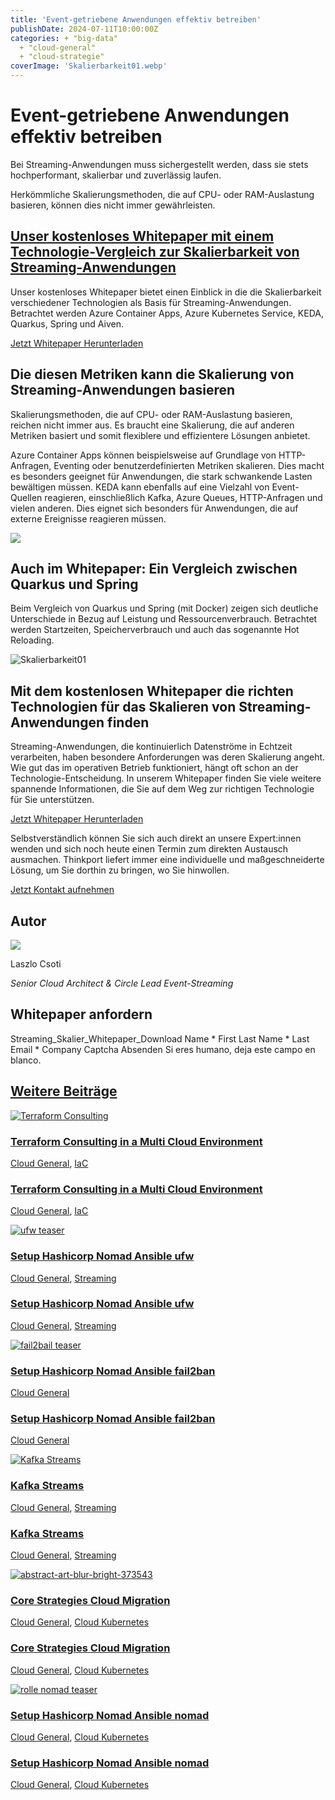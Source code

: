 ```yaml
---
title: 'Event-getriebene Anwendungen effektiv betreiben'
publishDate: 2024-07-11T10:00:00Z
categories: + "big-data"
  + "cloud-general"
  + "cloud-strategie"
coverImage: 'Skalierbarkeit01.webp'
---
```


# Event-getriebene Anwendungen effektiv betreiben

Bei Streaming-Anwendungen muss sichergestellt werden, dass sie stets hochperformant, skalierbar und zuverlässig laufen.

Herkömmliche Skalierungsmethoden, die auf CPU- oder RAM-Auslastung basieren, können dies nicht immer gewährleisten.

## [Unser kostenloses Whitepaper mit einem Technologie-Vergleich zur Skalierbarkeit von Streaming-Anwendungen](https://assets.publishing.service.gov.uk/media/652e958b6972600014ccf9f6/Issues_statement__updated.pdf)

Unser kostenloses Whitepaper bietet einen Einblick in die die Skalierbarkeit verschiedener Technologien als Basis für Streaming-Anwendungen. Betrachtet werden Azure Container Apps, Azure Kubernetes Service, KEDA, Quarkus, Spring und Aiven.

[Jetzt Whitepaper Herunterladen](#Jetzt%20Whitepaper%20Herunterladen)

## Die diesen Metriken kann die Skalierung von Streaming-Anwendungen basieren

Skalierungsmethoden, die auf CPU- oder RAM-Auslastung basieren, reichen nicht immer aus. Es braucht eine Skalierung, die auf anderen Metriken basiert und somit flexiblere und effizientere Lösungen anbietet.

Azure Container Apps können beispielsweise auf Grundlage von HTTP-Anfragen, Eventing oder benutzerdefinierten Metriken skalieren. Dies macht es besonders geeignet für Anwendungen, die stark schwankende Lasten bewältigen müssen. KEDA kann ebenfalls auf eine Vielzahl von Event-Quellen reagieren, einschließlich Kafka, Azure Queues, HTTP-Anfragen und vielen anderen. Dies eignet sich besonders für Anwendungen, die auf externe Ereignisse reagieren müssen.

![](images/tpinnov_A_lighthouse_in_dark_blue_and_red_in_a_Big_Data_Lake__3853164e-6644-4458-820e-6e9ffa7dc26b_3.webp)

## Auch im Whitepaper: Ein Vergleich zwischen Quarkus und Spring

Beim Vergleich von Quarkus und Spring (mit Docker) zeigen sich deutliche Unterschiede in Bezug auf Leistung und Ressourcenverbrauch. Betrachtet werden Startzeiten, Speicherverbrauch und auch das sogenannte Hot Reloading.

![Skalierbarkeit01](images/Skalierbarkeit01-1024x1024.webp)

## Mit dem kostenlosen Whitepaper die richten Technologien für das Skalieren von Streaming-Anwendungen finden

Streaming-Anwendungen, die kontinuierlich Datenströme in Echtzeit verarbeiten, haben besondere Anforderungen was deren Skalierung angeht. Wie gut das im operativen Betrieb funktioniert, hängt oft schon an der Technologie-Entscheidung. In unserem Whitepaper finden Sie viele weitere spannende Informationen, die Sie auf dem Weg zur richtigen Technologie für Sie unterstützen.

[Jetzt Whitepaper Herunterladen](#Jetzt%20Whitepaper%20Herunterladen)

Selbstverständlich können Sie sich auch direkt an unsere Expert:innen wenden und sich noch heute einen Termin zum direkten Austausch ausmachen. Thinkport liefert immer eine individuelle und maßgeschneiderte Lösung, um Sie dorthin zu bringen, wo Sie hinwollen.

[Jetzt Kontakt aufnehmen](mailto:phoellthaler@thinkport.digital)

## Autor

![](images/Laszlo-300x300.png)

Laszlo Csoti

_Senior Cloud Architect & Circle Lead Event-Streaming_

[](https://www.linkedin.com/in/laszlo-csoti-0a386310b/)[](mailto:%20lcsoti@thinkport.digital)

## Whitepaper anfordern

Streaming_Skalier_Whitepaper_Download Name \* First Last Name \* Last Email \* Company Captcha Absenden Si eres humano, deja este campo en blanco.

## [Weitere Beiträge](https://thinkport.digital/blog)

[![Terraform Consulting](images/Streaming-Services-9.webp 'Vor einer weiß gestrichenen Ziegelwand sieht man links in türkise das Terraform Logo und rechts den Schriftzug Terraform Consulting.')](https://thinkport.digital/terraform-consulting-in-a-multi-cloud-environment/)

### [Terraform Consulting in a Multi Cloud Environment](https://thinkport.digital/terraform-consulting-in-a-multi-cloud-environment/ 'Terraform Consulting in a Multi Cloud Environment')

[Cloud General](https://thinkport.digital/category/cloud-general/), [IaC](https://thinkport.digital/category/iac/)

### [Terraform Consulting in a Multi Cloud Environment](https://thinkport.digital/terraform-consulting-in-a-multi-cloud-environment/ 'Terraform Consulting in a Multi Cloud Environment')

[Cloud General](https://thinkport.digital/category/cloud-general/), [IaC](https://thinkport.digital/category/iac/)

[![ufw teaser](images/5-1024x683.webp 'ufw teaser')](https://thinkport.digital/setup-hashicorp-nomad-ansible-ufw/)

### [Setup Hashicorp Nomad Ansible ufw](https://thinkport.digital/setup-hashicorp-nomad-ansible-ufw/ 'Setup Hashicorp Nomad Ansible ufw')

[Cloud General](https://thinkport.digital/category/cloud-general/), [Streaming](https://thinkport.digital/category/streaming/)

### [Setup Hashicorp Nomad Ansible ufw](https://thinkport.digital/setup-hashicorp-nomad-ansible-ufw/ 'Setup Hashicorp Nomad Ansible ufw')

[Cloud General](https://thinkport.digital/category/cloud-general/), [Streaming](https://thinkport.digital/category/streaming/)

[![fail2bail teaser](images/4-1024x683.webp 'fail2bail teaser')](https://thinkport.digital/setup-hashicorp-nomad-ansible-fail2ban/)

### [Setup Hashicorp Nomad Ansible fail2ban](https://thinkport.digital/setup-hashicorp-nomad-ansible-fail2ban/ 'Setup Hashicorp Nomad Ansible fail2ban')

[Cloud General](https://thinkport.digital/category/cloud-general/)

### [Setup Hashicorp Nomad Ansible fail2ban](https://thinkport.digital/setup-hashicorp-nomad-ansible-fail2ban/ 'Setup Hashicorp Nomad Ansible fail2ban')

[Cloud General](https://thinkport.digital/category/cloud-general/)

[![Kafka Streams](images/Streaming-Services-2.png 'Bildcollage mit dem Logo von Kafka und dem Schriftzug Kafka Streams')](https://thinkport.digital/kafka-streams/)

### [Kafka Streams](https://thinkport.digital/kafka-streams/ 'Kafka Streams')

[Cloud General](https://thinkport.digital/category/cloud-general/), [Streaming](https://thinkport.digital/category/streaming/)

### [Kafka Streams](https://thinkport.digital/kafka-streams/ 'Kafka Streams')

[Cloud General](https://thinkport.digital/category/cloud-general/), [Streaming](https://thinkport.digital/category/streaming/)

[![abstract-art-blur-bright-373543](images/abstract-art-blur-bright-373543-1024x683.jpg 'abstract-art-blur-bright-373543')](https://thinkport.digital/core-strategies-cloud-migration/)

### [Core Strategies Cloud Migration](https://thinkport.digital/core-strategies-cloud-migration/ 'Core Strategies Cloud Migration')

[Cloud General](https://thinkport.digital/category/cloud-general/), [Cloud Kubernetes](https://thinkport.digital/category/cloud-kubernetes/)

### [Core Strategies Cloud Migration](https://thinkport.digital/core-strategies-cloud-migration/ 'Core Strategies Cloud Migration')

[Cloud General](https://thinkport.digital/category/cloud-general/), [Cloud Kubernetes](https://thinkport.digital/category/cloud-kubernetes/)

[![rolle nomad teaser](images/6-1024x683.webp 'rolle nomad teaser')](https://thinkport.digital/setup-hashicorp-nomad-ansible-nomad/)

### [Setup Hashicorp Nomad Ansible nomad](https://thinkport.digital/setup-hashicorp-nomad-ansible-nomad/ 'Setup Hashicorp Nomad Ansible nomad')

[Cloud General](https://thinkport.digital/category/cloud-general/), [Cloud Kubernetes](https://thinkport.digital/category/cloud-kubernetes/)

### [Setup Hashicorp Nomad Ansible nomad](https://thinkport.digital/setup-hashicorp-nomad-ansible-nomad/ 'Setup Hashicorp Nomad Ansible nomad')

[Cloud General](https://thinkport.digital/category/cloud-general/), [Cloud Kubernetes](https://thinkport.digital/category/cloud-kubernetes/)
